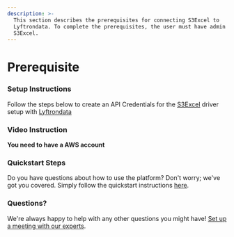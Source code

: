 ```yaml
---
description: >-
  This section describes the prerequisites for connecting S3Excel to
  Lyftrondata. To complete the prerequisites, the user must have admin access to
  S3Excel.
---
```


# Prerequisite

### Setup Instructions

Follow the steps below to create an API Credentials for the [S3Excel](https://lyftrondata.z13.web.core.windows.net/integration/technology-analytics/amazon-s3-excel/) driver setup with [Lyftrondata](https://www.lyftrondata.com)

### Video Instruction

**You need to have a AWS account**

### Quickstart Steps

Do you have questions about how to use the platform? Don't worry; we've got you covered. Simply follow the quickstart instructions [here](https://app.gitbook.com/o/wtkDnJM7XX3whUqN09p1/s/lTEE4RQvO3RwZSpc3Y6M/\~/changes/14/technology-analytics/amazon-s3-1).

### Questions? <a href="#questions" id="questions"></a>

We're always happy to help with any other questions you might have! [Set up a meeting with our experts](https://www.lyftrondata.com/book-a-meeting/).
